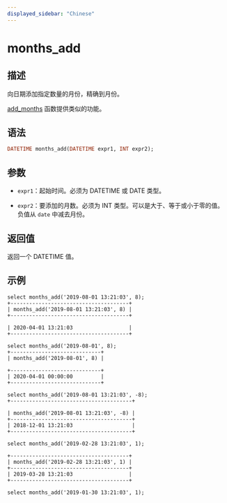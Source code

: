 ```yaml
---
displayed_sidebar: "Chinese"
---
```


# months_add

## 描述

向日期添加指定数量的月份，精确到月份。

[add_months](./add_months.md) 函数提供类似的功能。

## 语法

```Haskell
DATETIME months_add(DATETIME expr1, INT expr2);
```

## 参数

- `expr1`：起始时间。必须为 DATETIME 或 DATE 类型。

  

- `expr2`：要添加的月数。必须为 INT 类型。可以是大于、等于或小于零的值。负值从 `date` 中减去月份。

## 返回值

返回一个 DATETIME 值。

## 示例

```Plain
select months_add('2019-08-01 13:21:03', 8);
+--------------------------------------+
| months_add('2019-08-01 13:21:03', 8) |
+--------------------------------------+

| 2020-04-01 13:21:03                  |
+--------------------------------------+

select months_add('2019-08-01', 8);
+-----------------------------+
| months_add('2019-08-01', 8) |

+-----------------------------+
| 2020-04-01 00:00:00         |
+-----------------------------+

select months_add('2019-08-01 13:21:03', -8);
+---------------------------------------+

| months_add('2019-08-01 13:21:03', -8) |
+---------------------------------------+
| 2018-12-01 13:21:03                   |
+---------------------------------------+

select months_add('2019-02-28 13:21:03', 1);

+--------------------------------------+
| months_add('2019-02-28 13:21:03', 1) |
+--------------------------------------+
| 2019-03-28 13:21:03                  |
+--------------------------------------+

select months_add('2019-01-30 13:21:03', 1);
